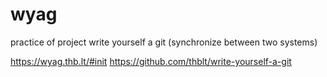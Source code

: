# wyag
practice of project write yourself a git (synchronize between two systems)


https://wyag.thb.lt/#init
https://github.com/thblt/write-yourself-a-git
